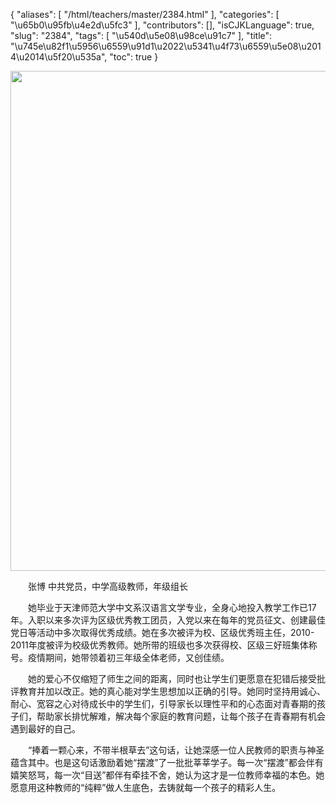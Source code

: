 {
    "aliases": [
        "/html/teachers/master/2384.html"
    ],
    "categories": [
        "\u65b0\u95fb\u4e2d\u5fc3"
    ],
    "contributors": [],
    "isCJKLanguage": true,
    "slug": "2384",
    "tags": [
        "\u540d\u5e08\u98ce\u91c7"
    ],
    "title": "\u745e\u82f1\u5956\u6559\u91d1\u2022\u5341\u4f73\u6559\u5e08\u2014\u2014\u5f20\u535a",
    "toc": true
}


<img
    src="https://cdn.tfls.online/mirror/full/568402c4781936f3a08adcb387cac15d3fbaaf65.jpg"
    style="display:block;margin-left:auto;margin-right:auto;"
    decoding="async"
    fetchpriority="auto"
    loading="lazy"
    height="800"
    width="600"
/>




  





  张博 中共党员，中学高级教师，年级组长




  她毕业于天津师范大学中文系汉语言文学专业，全身心地投入教学工作已17年。入职以来多次评为区级优秀教工团员，入党以来在每年的党员征文、创建最佳党日等活动中多次取得优秀成绩。她在多次被评为校、区级优秀班主任，2010-2011年度被评为校级优秀教师。她所带的班级也多次获得校、区级三好班集体称号。疫情期间，她带领着初三年级全体老师，又创佳绩。




  她的爱心不仅缩短了师生之间的距离，同时也让学生们更愿意在犯错后接受批评教育并加以改正。她的真心能对学生思想加以正确的引导。她同时坚持用诚心、耐心、宽容之心对待成长中的学生们，引导家长以理性平和的心态面对青春期的孩子们，帮助家长排忧解难，解决每个家庭的教育问题，让每个孩子在青春期有机会遇到最好的自己。




  “捧着一颗心来，不带半根草去”这句话，让她深感一位人民教师的职责与神圣蕴含其中。也是这句话激励着她“摆渡”了一批批莘莘学子。每一次“摆渡”都会伴有嬉笑怒骂，每一次“目送”都伴有牵挂不舍，她认为这才是一位教师幸福的本色。她愿意用这种教师的“纯粹”做人生底色，去铸就每一个孩子的精彩人生。




  





  



